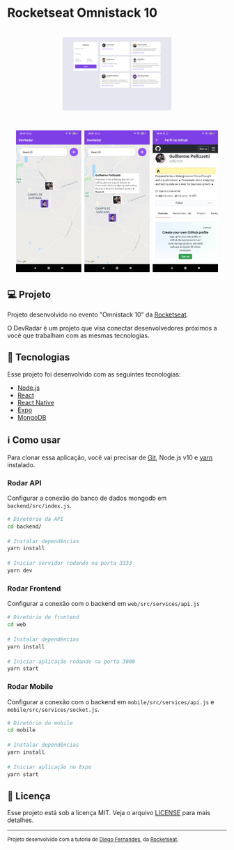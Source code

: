 # Rocketseat Omnistack 10

<h1 align="center">
    <img alt="Web Home" title="Web Login" src=".github/home.png" width="250px" />
</h1>

<h1 align="center">
    <img alt="Mobile Search Map" title="Mobile Search Map" src=".github/mobile-search.jpg" width="150px" />
    <img alt="Mobile Profile Description" title="Mobile Profile Description" src=".github/mobile-profile-description.jpg" width="150px" />
    <img alt="Mobile Github Page" title="Mobile Github Page" src=".github/mobile-github-page.jpg" width="150px" />
</h1>

## 💻 Projeto

Projeto desenvolvido no evento "Omnistack 10" da [Rocketseat](https://rocketseat.com.br/).

O DevRadar é um projeto que visa conectar desenvolvedores próximos a você que trabalham com as mesmas tecnologias.

## :rocket: Tecnologias

Esse projeto foi desenvolvido com as seguintes tecnologias:

- [Node.js](https://nodejs.org/en/)
- [React](https://pt-br.reactjs.org/)
- [React Native](https://reactnative.dev/)
- [Expo](https://expo.io/)
- [MongoDB](https://www.mongodb.com)

## :information_source: Como usar

Para clonar essa aplicação, você vai precisar de [Git](https://git-scm.com/), Node.js v10 e [yarn](https://yarnpkg.com) instalado.

### Rodar API

Configurar a conexão do banco de dados mongodb em `backend/src/index.js`.

```bash
# Diretório da API
cd backend/

# Instalar dependências
yarn install

# Iniciar servidor rodando na porta 3333
yarn dev
```

### Rodar Frontend

Configurar a conexão com o backend em `web/src/services/api.js`

```bash
# Diretório do frontend
cd web

# Instalar dependências
yarn install

# Iniciar aplicação rodando na porta 3000
yarn start
```

### Rodar Mobile

Configurar a conexão com o backend em `mobile/src/services/api.js` e `mobile/src/services/socket.js`.

```bash
# Diretório do mobile
cd mobile

# Instalar dependências
yarn install

# Iniciar aplicação no Expo
yarn start
```

## :memo: Licença

Esse projeto está sob a licença MIT. Veja o arquivo [LICENSE](LICENSE.md) para mais detalhes.

---

<sup>Projeto desenvolvido com a tutoria de [Diego Fernandes](https://github.com/diego3g), da [Rocketseat](https://rocketseat.com.br/).</sup>
